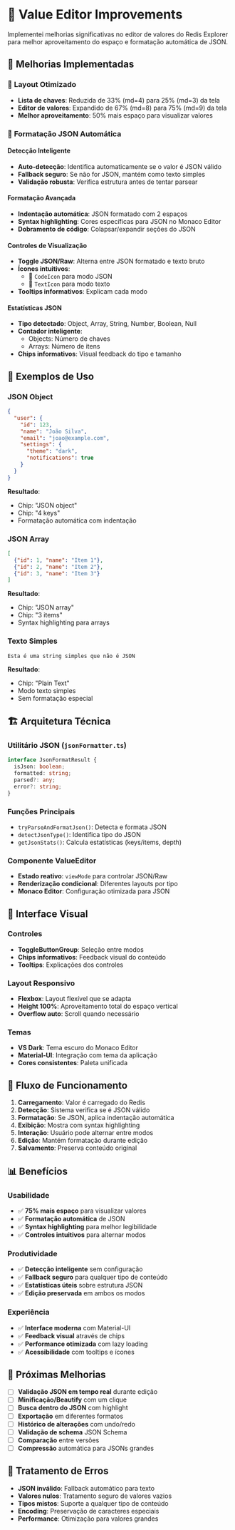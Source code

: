 # 🎨 Value Editor Improvements

Implementei melhorias significativas no editor de valores do Redis Explorer para melhor aproveitamento do espaço e formatação automática de JSON.

## 🚀 **Melhorias Implementadas**

### 📏 **Layout Otimizado**
- **Lista de chaves**: Reduzida de 33% (md=4) para 25% (md=3) da tela
- **Editor de valores**: Expandido de 67% (md=8) para 75% (md=9) da tela
- **Melhor aproveitamento**: 50% mais espaço para visualizar valores

### 🔧 **Formatação JSON Automática**

#### **Detecção Inteligente**
- **Auto-detecção**: Identifica automaticamente se o valor é JSON válido
- **Fallback seguro**: Se não for JSON, mantém como texto simples
- **Validação robusta**: Verifica estrutura antes de tentar parsear

#### **Formatação Avançada**
- **Indentação automática**: JSON formatado com 2 espaços
- **Syntax highlighting**: Cores específicas para JSON no Monaco Editor
- **Dobramento de código**: Colapsar/expandir seções do JSON

#### **Controles de Visualização**
- **Toggle JSON/Raw**: Alterna entre JSON formatado e texto bruto
- **Ícones intuitivos**: 
  - 🔧 `CodeIcon` para modo JSON
  - 📝 `TextIcon` para modo texto
- **Tooltips informativos**: Explicam cada modo

#### **Estatísticas JSON**
- **Tipo detectado**: Object, Array, String, Number, Boolean, Null
- **Contador inteligente**: 
  - Objects: Número de chaves
  - Arrays: Número de itens
- **Chips informativos**: Visual feedback do tipo e tamanho

## 🎯 **Exemplos de Uso**

### **JSON Object**
```json
{
  "user": {
    "id": 123,
    "name": "João Silva",
    "email": "joao@example.com",
    "settings": {
      "theme": "dark",
      "notifications": true
    }
  }
}
```
**Resultado**: 
- Chip: "JSON object"
- Chip: "4 keys"
- Formatação automática com indentação

### **JSON Array**
```json
[
  {"id": 1, "name": "Item 1"},
  {"id": 2, "name": "Item 2"},
  {"id": 3, "name": "Item 3"}
]
```
**Resultado**:
- Chip: "JSON array"  
- Chip: "3 items"
- Syntax highlighting para arrays

### **Texto Simples**
```
Esta é uma string simples que não é JSON
```
**Resultado**:
- Chip: "Plain Text"
- Modo texto simples
- Sem formatação especial

## 🏗️ **Arquitetura Técnica**

### **Utilitário JSON (`jsonFormatter.ts`)**
```typescript
interface JsonFormatResult {
  isJson: boolean;
  formatted: string;
  parsed?: any;
  error?: string;
}
```

### **Funções Principais**
- `tryParseAndFormatJson()`: Detecta e formata JSON
- `detectJsonType()`: Identifica tipo do JSON
- `getJsonStats()`: Calcula estatísticas (keys/items, depth)

### **Componente ValueEditor**
- **Estado reativo**: `viewMode` para controlar JSON/Raw
- **Renderização condicional**: Diferentes layouts por tipo
- **Monaco Editor**: Configuração otimizada para JSON

## 🎨 **Interface Visual**

### **Controles**
- **ToggleButtonGroup**: Seleção entre modos
- **Chips informativos**: Feedback visual do conteúdo
- **Tooltips**: Explicações dos controles

### **Layout Responsivo**
- **Flexbox**: Layout flexível que se adapta
- **Height 100%**: Aproveitamento total do espaço vertical
- **Overflow auto**: Scroll quando necessário

### **Temas**
- **VS Dark**: Tema escuro do Monaco Editor
- **Material-UI**: Integração com tema da aplicação
- **Cores consistentes**: Paleta unificada

## 🔄 **Fluxo de Funcionamento**

1. **Carregamento**: Valor é carregado do Redis
2. **Detecção**: Sistema verifica se é JSON válido
3. **Formatação**: Se JSON, aplica indentação automática
4. **Exibição**: Mostra com syntax highlighting
5. **Interação**: Usuário pode alternar entre modos
6. **Edição**: Mantém formatação durante edição
7. **Salvamento**: Preserva conteúdo original

## 📊 **Benefícios**

### **Usabilidade**
- ✅ **75% mais espaço** para visualizar valores
- ✅ **Formatação automática** de JSON
- ✅ **Syntax highlighting** para melhor legibilidade
- ✅ **Controles intuitivos** para alternar modos

### **Produtividade**
- ✅ **Detecção inteligente** sem configuração
- ✅ **Fallback seguro** para qualquer tipo de conteúdo
- ✅ **Estatísticas úteis** sobre estrutura JSON
- ✅ **Edição preservada** em ambos os modos

### **Experiência**
- ✅ **Interface moderna** com Material-UI
- ✅ **Feedback visual** através de chips
- ✅ **Performance otimizada** com lazy loading
- ✅ **Acessibilidade** com tooltips e ícones

## 🔮 **Próximas Melhorias**

- [ ] **Validação JSON em tempo real** durante edição
- [ ] **Minificação/Beautify** com um clique
- [ ] **Busca dentro do JSON** com highlight
- [ ] **Exportação** em diferentes formatos
- [ ] **Histórico de alterações** com undo/redo
- [ ] **Validação de schema** JSON Schema
- [ ] **Comparação** entre versões
- [ ] **Compressão** automática para JSONs grandes

## 🐛 **Tratamento de Erros**

- **JSON inválido**: Fallback automático para texto
- **Valores nulos**: Tratamento seguro de valores vazios
- **Tipos mistos**: Suporte a qualquer tipo de conteúdo
- **Encoding**: Preservação de caracteres especiais
- **Performance**: Otimização para valores grandes
